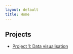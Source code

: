 ```yaml
---
layout: default
title: Home
---
```

## Projects
- [Project 1: Data visualisation](project1.md)
  




